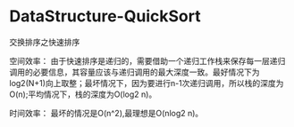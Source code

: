 # DataStructure-QuickSort
交换排序之快速排序

空间效率：
    由于快速排序是递归的，需要借助一个递归工作栈来保存每一层递归调用的必要信息，其容量应该与递归调用的最大深度一致。最好情况下为log2(N+1)向上取整；最坏情况下，因为要进行n-1次递归调用，所以栈的深度为O(n);平均情况下，栈的深度为O(log2 n)。

时间效率：
    最坏的情况是O(n^2),最理想是O(nlog2 n)。
